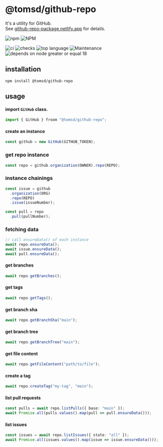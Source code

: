 # @tomsd/github-repo

It's a utility for GitHub.  
See [github-repo-package.netlify.app](https://github-repo-package.netlify.app/) for details.

![npm](https://img.shields.io/npm/v/%40tomsd%2Fgithub-repo?style=for-the-badge&logo=npm)
![NPM](https://img.shields.io/npm/l/%40tomsd%2Fgithub-repo?style=for-the-badge&logo=npm)

![ci](https://img.shields.io/github/actions/workflow/status/tomsdoo/github-repo/ci.yml?style=social&logo=github)
![checks](https://img.shields.io/github/check-runs/tomsdoo/github-repo/main?style=social&logo=github)
![top language](https://img.shields.io/github/languages/top/tomsdoo/github-repo?style=social&logo=typescript)
![Maintenance](https://img.shields.io/maintenance/yes/2025?style=social&logo=github)
![depends on node greater or equal 18](https://img.shields.io/badge/node.js-%3E%3D%2018-lightyellow?style=social&logo=nodedotjs)


## installation

``` shell
npm install @tomsd/github-repo
```

## usage

#### import `GitHub` class.

``` typescript
import { GitHub } froom "@tomsd/github-repo";
```

#### create an instance

``` typescript
const github = new GitHub(GITHUB_TOKEN);
```

### get repo instance

``` typescript
const repo = github.organization(OWNER).repo(REPO);
```

### instance chainings

``` ts
const issue = github
  .organization(ORG)
  .repo(REPO)
  .issue(issueNumber);

const pull = repo
  .pull(pullNumber);
```

### fetching data

``` ts
// call ensureData() of each instance
await repo.ensureData();
await issue.ensureData();
await pull.ensureData();
```

#### get branches

``` typescript
await repo.getBranches();
```
#### get tags

``` typescript
await repo.getTags();
```

#### get branch sha

``` typescript
await repo.getBranchSha("main");
```

#### get branch tree

``` typescript
await repo.getBranchTree("main");
```

#### get file content

``` typescript
await repo.getFileContent("path/to/file");
```

#### create a tag

``` typescript
await repo.createTag("my-tag", "main");
```

#### list pull requests

``` typescript
const pulls = await repo.listPulls({ base: "main" });
await Promise.all(pulls.values().map(pull => pull.ensureData()));
```

#### list issues

``` typescript
const issues = await repo.listIssues({ state: "all" });
await Promise.all(issues.values().map(issue => issue.ensureData()));
```
